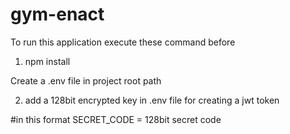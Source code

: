 # gym-enact

To run this application execute these command before

1. npm install

Create a .env file in project root path

2. add a 128bit encrypted key in .env file for creating a jwt token

#in this format
SECRET_CODE = 128bit secret code
